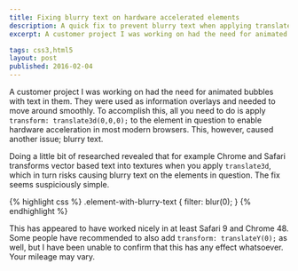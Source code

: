 ```yaml
---
title: Fixing blurry text on hardware accelerated elements
description: A quick fix to prevent blurry text when applying translate3d on elements
excerpt: A customer project I was working on had the need for animated bubbles with text in them. They were used as information overlays and needed to move around smoothly. To accomplish this, all you need to do is …

tags: css3,html5
layout: post
published: 2016-02-04
---
```


A customer project I was working on had the need for animated bubbles with text in them. They were used as information overlays and needed to move around smoothly. To accomplish this, all you need to do is apply `transform: translate3d(0,0,0);` to the element in question to enable hardware acceleration in most modern browsers. This, however, caused another issue; blurry text.

Doing a little bit of researched revealed that for example Chrome and Safari transforms vector based text into textures when you apply `translate3d`, which in turn risks causing blurry text on the elements in question. The fix seems suspiciously simple.

{% highlight css %}
.element-with-blurry-text {
  filter: blur(0);
}
{% endhighlight %}

This has appeared to have worked nicely in at least Safari 9 and Chrome 48. Some people have recommended to also add `transform: translateY(0);` as well, but I have been unable to confirm that this has any effect whatsoever. Your mileage may vary.
